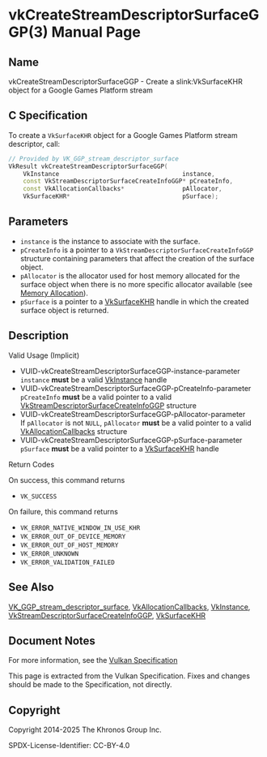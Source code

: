 # vkCreateStreamDescriptorSurfaceGGP(3) Manual Page

## Name

vkCreateStreamDescriptorSurfaceGGP - Create a slink:VkSurfaceKHR object for a Google Games Platform stream



## [](#_c_specification)C Specification

To create a `VkSurfaceKHR` object for a Google Games Platform stream descriptor, call:

```c++
// Provided by VK_GGP_stream_descriptor_surface
VkResult vkCreateStreamDescriptorSurfaceGGP(
    VkInstance                                  instance,
    const VkStreamDescriptorSurfaceCreateInfoGGP* pCreateInfo,
    const VkAllocationCallbacks*                pAllocator,
    VkSurfaceKHR*                               pSurface);
```

## [](#_parameters)Parameters

- `instance` is the instance to associate with the surface.
- `pCreateInfo` is a pointer to a `VkStreamDescriptorSurfaceCreateInfoGGP` structure containing parameters that affect the creation of the surface object.
- `pAllocator` is the allocator used for host memory allocated for the surface object when there is no more specific allocator available (see [Memory Allocation](https://registry.khronos.org/vulkan/specs/latest/html/vkspec.html#memory-allocation)).
- `pSurface` is a pointer to a [VkSurfaceKHR](https://registry.khronos.org/vulkan/specs/latest/man/html/VkSurfaceKHR.html) handle in which the created surface object is returned.

## [](#_description)Description

Valid Usage (Implicit)

- [](#VUID-vkCreateStreamDescriptorSurfaceGGP-instance-parameter)VUID-vkCreateStreamDescriptorSurfaceGGP-instance-parameter  
  `instance` **must** be a valid [VkInstance](https://registry.khronos.org/vulkan/specs/latest/man/html/VkInstance.html) handle
- [](#VUID-vkCreateStreamDescriptorSurfaceGGP-pCreateInfo-parameter)VUID-vkCreateStreamDescriptorSurfaceGGP-pCreateInfo-parameter  
  `pCreateInfo` **must** be a valid pointer to a valid [VkStreamDescriptorSurfaceCreateInfoGGP](https://registry.khronos.org/vulkan/specs/latest/man/html/VkStreamDescriptorSurfaceCreateInfoGGP.html) structure
- [](#VUID-vkCreateStreamDescriptorSurfaceGGP-pAllocator-parameter)VUID-vkCreateStreamDescriptorSurfaceGGP-pAllocator-parameter  
  If `pAllocator` is not `NULL`, `pAllocator` **must** be a valid pointer to a valid [VkAllocationCallbacks](https://registry.khronos.org/vulkan/specs/latest/man/html/VkAllocationCallbacks.html) structure
- [](#VUID-vkCreateStreamDescriptorSurfaceGGP-pSurface-parameter)VUID-vkCreateStreamDescriptorSurfaceGGP-pSurface-parameter  
  `pSurface` **must** be a valid pointer to a [VkSurfaceKHR](https://registry.khronos.org/vulkan/specs/latest/man/html/VkSurfaceKHR.html) handle

Return Codes

On success, this command returns

- `VK_SUCCESS`

On failure, this command returns

- `VK_ERROR_NATIVE_WINDOW_IN_USE_KHR`
- `VK_ERROR_OUT_OF_DEVICE_MEMORY`
- `VK_ERROR_OUT_OF_HOST_MEMORY`
- `VK_ERROR_UNKNOWN`
- `VK_ERROR_VALIDATION_FAILED`

## [](#_see_also)See Also

[VK\_GGP\_stream\_descriptor\_surface](https://registry.khronos.org/vulkan/specs/latest/man/html/VK_GGP_stream_descriptor_surface.html), [VkAllocationCallbacks](https://registry.khronos.org/vulkan/specs/latest/man/html/VkAllocationCallbacks.html), [VkInstance](https://registry.khronos.org/vulkan/specs/latest/man/html/VkInstance.html), [VkStreamDescriptorSurfaceCreateInfoGGP](https://registry.khronos.org/vulkan/specs/latest/man/html/VkStreamDescriptorSurfaceCreateInfoGGP.html), [VkSurfaceKHR](https://registry.khronos.org/vulkan/specs/latest/man/html/VkSurfaceKHR.html)

## [](#_document_notes)Document Notes

For more information, see the [Vulkan Specification](https://registry.khronos.org/vulkan/specs/latest/html/vkspec.html#vkCreateStreamDescriptorSurfaceGGP)

This page is extracted from the Vulkan Specification. Fixes and changes should be made to the Specification, not directly.

## [](#_copyright)Copyright

Copyright 2014-2025 The Khronos Group Inc.

SPDX-License-Identifier: CC-BY-4.0
